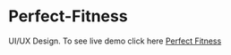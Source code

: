 # Perfect-Fitness
UI/UX Design.
To see live demo click here [Perfect Fitness](https://ehtish.github.io/Perfect-Fitness/)
